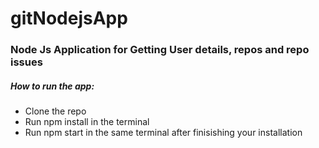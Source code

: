 # gitNodejsApp

<h3> Node Js Application for Getting User details, repos and repo issues</h3>

<h5> How to run the app: </h5>
<ul>
<li> Clone the repo </li>
<li> Run npm install in the terminal </li>
<li> Run npm start in the same terminal after finisishing your installation</li>
</ul>

